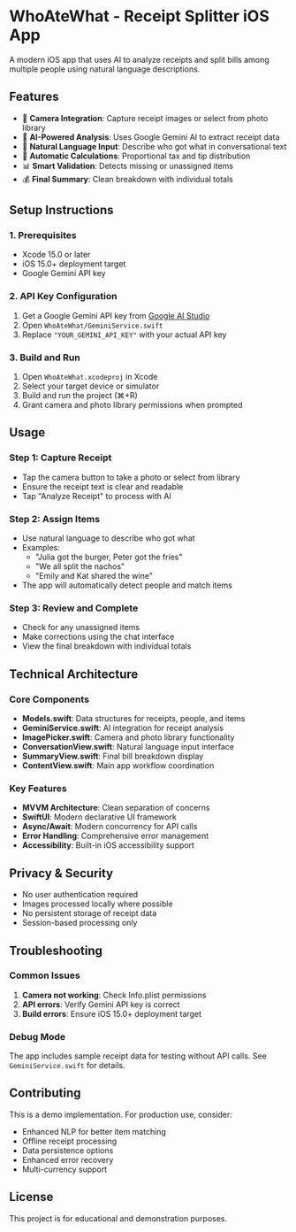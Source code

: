# WhoAteWhat - Receipt Splitter iOS App

A modern iOS app that uses AI to analyze receipts and split bills among multiple people using natural language descriptions.

## Features

- 📸 **Camera Integration**: Capture receipt images or select from photo library
- 🤖 **AI-Powered Analysis**: Uses Google Gemini AI to extract receipt data
- 💬 **Natural Language Input**: Describe who got what in conversational text
- 🧮 **Automatic Calculations**: Proportional tax and tip distribution
- 📊 **Smart Validation**: Detects missing or unassigned items
- 💰 **Final Summary**: Clean breakdown with individual totals

## Setup Instructions

### 1. Prerequisites
- Xcode 15.0 or later
- iOS 15.0+ deployment target
- Google Gemini API key

### 2. API Key Configuration
1. Get a Google Gemini API key from [Google AI Studio](https://makersuite.google.com/app/apikey)
2. Open `WhoAteWhat/GeminiService.swift`
3. Replace `"YOUR_GEMINI_API_KEY"` with your actual API key

### 3. Build and Run
1. Open `WhoAteWhat.xcodeproj` in Xcode
2. Select your target device or simulator
3. Build and run the project (⌘+R)
4. Grant camera and photo library permissions when prompted

## Usage

### Step 1: Capture Receipt
- Tap the camera button to take a photo or select from library
- Ensure the receipt text is clear and readable
- Tap "Analyze Receipt" to process with AI

### Step 2: Assign Items
- Use natural language to describe who got what
- Examples:
  - "Julia got the burger, Peter got the fries"
  - "We all split the nachos"
  - "Emily and Kat shared the wine"
- The app will automatically detect people and match items

### Step 3: Review and Complete
- Check for any unassigned items
- Make corrections using the chat interface
- View the final breakdown with individual totals

## Technical Architecture

### Core Components
- **Models.swift**: Data structures for receipts, people, and items
- **GeminiService.swift**: AI integration for receipt analysis
- **ImagePicker.swift**: Camera and photo library functionality
- **ConversationView.swift**: Natural language input interface
- **SummaryView.swift**: Final bill breakdown display
- **ContentView.swift**: Main app workflow coordination

### Key Features
- **MVVM Architecture**: Clean separation of concerns
- **SwiftUI**: Modern declarative UI framework
- **Async/Await**: Modern concurrency for API calls
- **Error Handling**: Comprehensive error management
- **Accessibility**: Built-in iOS accessibility support

## Privacy & Security

- No user authentication required
- Images processed locally where possible
- No persistent storage of receipt data
- Session-based processing only

## Troubleshooting

### Common Issues
1. **Camera not working**: Check Info.plist permissions
2. **API errors**: Verify Gemini API key is correct
3. **Build errors**: Ensure iOS 15.0+ deployment target

### Debug Mode
The app includes sample receipt data for testing without API calls. See `GeminiService.swift` for details.

## Contributing

This is a demo implementation. For production use, consider:
- Enhanced NLP for better item matching
- Offline receipt processing
- Data persistence options
- Enhanced error recovery
- Multi-currency support

## License

This project is for educational and demonstration purposes.